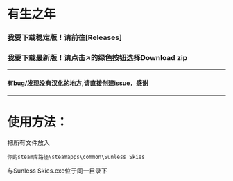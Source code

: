 # 有生之年


### 我要下载稳定版！请前往[Releases]
### 我要下载最新版！请点击↗的绿色按钮选择Download zip
***
#### 有bug/发现没有汉化的地方,请直接创建[issue](https://github.com/InstantComet/SunlessSkies/issues)，感谢

***
# 使用方法：
把所有文件放入
```
你的steam库路径\steamapps\common\Sunless Skies
```
与Sunless Skies.exe位于同一目录下
